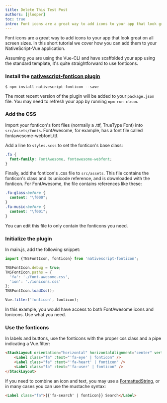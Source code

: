 ```yaml
---
title: Delete This Test Post
authors: [jlooper]
toc: true
intro: Font icons are a great way to add icons to your app that look great on all screen sizes. In this short tutorial we cover how you can add them to your NativeScript-Vue application.
---
```


Font icons are a great way to add icons to your app that look great on all screen sizes. In this short tutorial we cover how you can add them to your NativeScript-Vue application.

Assuming you are using the Vue-CLI and have scaffolded your app using the standard template, it's quite straightforward to use fonticons. 

### Install the [nativescript-fonticon plugin](https://market.nativescript.org/plugins/nativescript-fonticon)

```shell
$ npm install nativescript-fonticon --save
```

The most recent version of the plugin will be added to your `package.json` file. You may need to refresh your app by running `npm run clean`.

### Add the CSS

Import your fonticon's font files (normally a .ttf, TrueType Font) into `src/assets/fonts`. FontAwesome, for example, has a font file called fontawesome-webfont.ttf.

Add a line to `styles.scss` to set the fonticon's base class:

```css
.fa {
  font-family: FontAwesome, fontawesome-webfont;
}
```

Finally, add the fonticon's .css file to `src/assets`. This file contains the fonticon's class and its unicode reference, and is downloaded with the fonticon. For FontAwesome, the file contains references like these:

```css
.fa-glass:before {
  content: "\f000";
}
.fa-music:before {
  content: "\f001";
}
```

You can edit this file to only contain the fonticons you need.

### Initialize the plugin

In main.js, add the following snippet:

```js
import {TNSFontIcon, fonticon} from 'nativescript-fonticon';

TNSFontIcon.debug = true;
TNSFontIcon.paths = {
  'fa': './font-awesome.css',
  'ion': './ionicons.css'
};
TNSFontIcon.loadCss();

Vue.filter('fonticon', fonticon);
```

In this example, you would have access to both FontAwesome icons and Ionicons. Use what you need.

### Use the fonticons

In labels and buttons, use the fonticons with the proper css class and a pipe indicating a Vue.filter:

```html
<StackLayout orientation="horizontal" horizontalAlignment="center" verticalAlignment="top">
    <Label class="fa" :text="'fa-eye' | fonticon" />
    <Label class="fa" :text="'fa-heart' | fonticon" />
    <Label class="fa" :text="'fa-user' | fonticon" />
</StackLayout>
```


If you need to combine an icon and text, you may use a [FormattedString](/en/docs/elements/components/label/#styling-the-label), or in many cases you can use the mustache syntax:

```html
<Label class="fa">{{'fa-search' | fonticon}} Search</Label>
```
